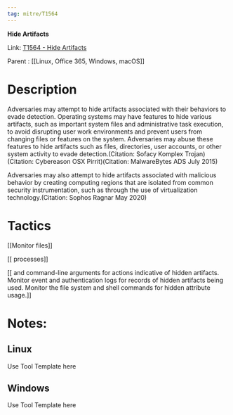 ```yaml
---
tag: mitre/T1564
---
```


**Hide Artifacts**

Link: [T1564 - Hide Artifacts](https://attack.mitre.org/techniques/T1564)

Parent : [[Linux, Office 365, Windows, macOS]]


# Description

Adversaries may attempt to hide artifacts associated with their behaviors to evade detection. Operating systems may have features to hide various artifacts, such as important system files and administrative task execution, to avoid disrupting user work environments and prevent users from changing files or features on the system. Adversaries may abuse these features to hide artifacts such as files, directories, user accounts, or other system activity to evade detection.(Citation: Sofacy Komplex Trojan)(Citation: Cybereason OSX Pirrit)(Citation: MalwareBytes ADS July 2015)

Adversaries may also attempt to hide artifacts associated with malicious behavior by creating computing regions that are isolated from common security instrumentation, such as through the use of virtualization technology.(Citation: Sophos Ragnar May 2020)

# Tactics


[[Monitor files]]

[[ processes]]

[[ and command-line arguments for actions indicative of hidden artifacts. Monitor event and authentication logs for records of hidden artifacts being used. Monitor the file system and shell commands for hidden attribute usage.]]


# Notes:

## Linux

Use Tool Template here

## Windows

Use Tool Template here